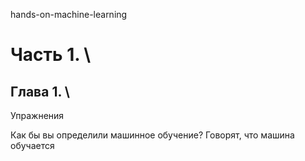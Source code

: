 hands-on-machine-learning
# Часть 1. \\
## Глава 1. \\
Упражнения

Как бы вы определили машинное обучение?
	Говорят, что машина обучается 